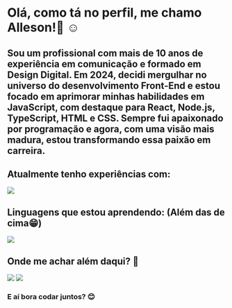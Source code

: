 # Olá, como tá no perfil, me chamo Alleson!👋 ☺️

## Sou um profissional com mais de 10 anos de experiência em comunicação e formado em Design Digital. Em 2024, decidi mergulhar no universo do desenvolvimento Front-End e estou focado em aprimorar minhas habilidades em JavaScript, com destaque para React, Node.js, TypeScript, HTML e CSS. Sempre fui apaixonado por programação e agora, com uma visão mais madura, estou transformando essa paixão em carreira.


## Atualmente tenho experiências com:
![](https://skillicons.dev/icons?i=html,css,javascript)

## Linguagens que estou aprendendo: (Além das de cima😁)
![](https://skillicons.dev/icons?i=nodejs,)


## Onde me achar além daqui? :mag_right:
[![](https://skillicons.dev/icons?i=instagram)](instagram.com/allesonsales)  [![](https://skillicons.dev/icons?i=linkedin)](linkedin.com/allesonsales)

### E aí bora codar juntos? 😊
